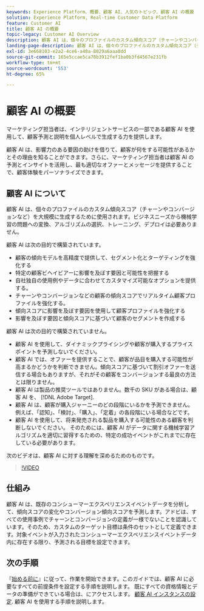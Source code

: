 ```yaml
---
keywords: Experience Platform、概要、顧客 AI、人気のトピック、顧客 AI の概要
solution: Experience Platform, Real-time Customer Data Platform
feature: Customer AI
title: 顧客 AI の概要
topic-legacy: Customer AI Overview
description: 顧客 AI は、個々のプロファイルのカスタム傾向スコア（チャーンやコンバージョンなど）を大規模に生成するために使用されます。ビジネスニーズから機械学習の問題への変換、アルゴリズムの選択、トレーニング、デプロイは必要ありません。
landing-page-description: 顧客 AI は、個々のプロファイルのカスタム傾向スコア（チャーンやコンバージョンなど）を大規模に生成するために使用されます。
exl-id: 3e668103-e2a2-4ce6-a40a-8029a6aaa8dd
source-git-commit: 165e5ccae5ca78b3912fef1ba0b3fd4567e231fb
workflow-type: tm+mt
source-wordcount: '553'
ht-degree: 65%

---
```



# 顧客 AI の概要

マーケティング担当者は、インテリジェントサービスの一部である顧客 AI を使用して、顧客予測と説明を個人レベルで生成する力を提供します。

顧客 AI は、影響力のある要因の助けを借りて、顧客が何をする可能性があるかとその理由を知ることができます。さらに、マーケティング担当者は顧客 AI の予測とインサイトを活用し、最も適切なオファーとメッセージを提供することで、顧客体験をパーソナライズできます。

## 顧客 AI について

顧客 AI は、個々のプロファイルのカスタム傾向スコア（チャーンやコンバージョンなど）を大規模に生成するために使用されます。ビジネスニーズから機械学習の問題への変換、アルゴリズムの選択、トレーニング、デプロイは必要ありません。

顧客 AI は次の目的で構築されています。

- 顧客の傾向モデルを高精度で提供して、セグメント化とターゲティングを強化する
- 特定の顧客ビヘイビアーに影響を及ぼす要因と可能性を把握する
- 自社独自の使用例やデータに合わせてカスタマイズ可能なオプションを提供する。
- チャーンやコンバージョンなどの顧客の傾向スコアでリアルタイム顧客プロファイルを強化する。
- 傾向スコアに影響を及ぼす要因を使用して顧客プロファイルを強化する
- 影響を及ぼす要因と傾向スコアに基づいて顧客のセグメントを作成する

顧客 AI は次の目的で構築されていません。

- 顧客 AI を使用して、ダイナミックプライシングや顧客が購入するプライスポイントを予測しないでください。
- 顧客 AI では、オファーを提供することで、顧客が品目を購入する可能性が高まるかどうかを判断できません。傾向スコアに基づいて割引オファーを送信する場合もありますが、それがその顧客をコンバージョンする最良の方法とは限りません。
- 顧客 AI は製品の推奨ツールではありません。数千の SKU がある場合は、顧客 AI を、 [!DNL Adobe Target].
- 顧客 AI は、顧客が購入ジャーニーのどの段階にいるかを予測できません。例えば、「認知」、「検討」、「購入」、「定着」の各段階にいる場合などです。
- 顧客 AI を使用して、将来発売される製品を購入する可能性のある顧客を判断しないでください。 そのためには、顧客 AI がデータに関する機械学習アルゴリズムを適切に習得するための、特定の成功イベントがこれまでに存在している必要があります。

次のビデオは、顧客 AI に対する理解を深めるためのものです。

>[!VIDEO](https://video.tv.adobe.com/v/32664?learn=on&quality=12)

## 仕組み

顧客 AI は、既存のコンシューマーエクスペリエンスイベントデータを分析して、傾向スコアの変化やコンバージョン傾向スコアを予測します。アドビは、すべての使用事例でチャーンとコンバージョンの定義が一様でないことを認識しています。そのため、カスタムのターゲット目標は条件のセットとして定義できます。対象イベントが入力されたコンシューマーエクスペリエンスイベントデータ内に存在する限り、予測される目標を設定できます。

## 次の手順

『[始める前に](./getting-started.md)』に従って、作業を開始できます。このガイドでは、顧客 AI に必要なすべての前提条件を設定する手順を説明します。 既にすべての資格情報とデータの準備ができている場合は、にアクセスします。  [顧客 AI インスタンスの設定](./user-guide/configure.md). 顧客 AI を使用する手順を説明します。
